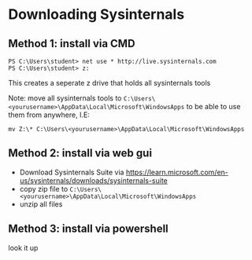 # Downloading Sysinternals

## Method 1: install via CMD
```
PS C:\Users\student> net use * http://live.sysinternals.com
PS C:\Users\student> z:
```
This creates a seperate z drive that holds all sysinternals tools

Note: move all sysinternals tools to `C:\Users\<yourusername>\AppData\Local\Microsoft\WindowsApps` to be able to use them from anywhere, I.E:
```
mv Z:\* C:\Users\<yourusername>\AppData\Local\Microsoft\WindowsApps
```

## Method 2: install via web gui
- Download Sysinternals Suite via https://learn.microsoft.com/en-us/sysinternals/downloads/sysinternals-suite
- copy zip file to `C:\Users\<yourusername>\AppData\Local\Microsoft\WindowsApps`
- unzip all files

## Method 3: install via powershell

look it up
